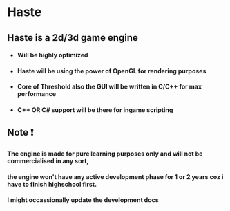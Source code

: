 # Haste 

## Haste is a 2d/3d game engine 

* #### Will be highly optimized 

* #### Haste will be using the power of OpenGL for rendering purposes 

* #### Core of Threshold also the GUI will be written in C/C++ for max performance 

* #### C++ OR C# support will be there for ingame scripting  



## Note :exclamation:  
#### The engine is made for pure learning purposes only and will not be commercialised in any sort, 
#### the engine won't have any active development phase for 1 or 2 years coz i have to finish highschool first.
#### I might occassionally update the development docs 
  